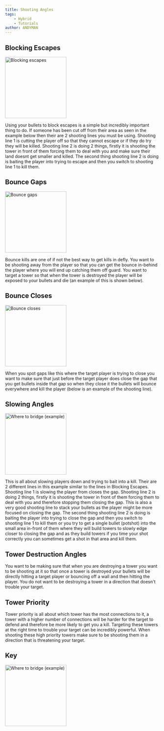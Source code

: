 ```yaml
---
title: Shooting Angles
tags: 
    - Hybrid
    - Tutorials
author: ANDYMAN
---
```

## Blocking Escapes
<img width="200" src="img/blocking_escapes.png" alt="Blocking escapes"/>

Using your bullets to block escapes is a simple but incredibly important thing to do. If someone has been cut off from their area as seen in the example below then their are 2 shooting lines you must be using. Shooting line 1 is cutting the player off so that they cannot escape or if they do try they will be killed. Shooting line 2 is doing 2 things, firstly it is shooting the tower in front of them forcing them to deal with you and make sure their land doesnt get smaller and killed. The second thing shooting line 2 is doing is baiting the player into trying to escape and then you switch to shooting line 1 to kill them.

## Bounce Gaps
<img width="200" src="img/bounce_gaps.png" alt="Bounce gaps"/>

Bounce kills are one of if not the best way to get kills in defly. You want to be shooting away from the player so that you can get the bounce in-behind the player where you will end up catching them off guard. You want to target a tower so that when the tower is destroyed the player will be exposed to your bullets and die (an example of this is shown below).

## Bounce Closes
<img width="200" src="img/bounce_closes.png" alt="Bounce closes"/>

When you spot gaps like this where the target player is trying to close you want to make sure that just before the target player does close the gap that you get bullets inside that gap so when they close it the bullets will bounce everywhere and kill the player (below is an example of the shooting line).

## Slowing Angles
<img width="200" src="img/slowing_angles.png" alt="Where to bridge (example)"/>

This is all about slowing players down and trying to bait into a kill. Their are 2 different lines in this example similar to the lines in Blocking Escapes. Shooting line 1 is slowing the player from closes the gap. Shooting line 2 is doing 2 things, firstly it is shooting the tower in front of them forcing them to deal with you and therefore stopping them closing the gap. This is also a very good shooting line to stack your bullets as the player might be more focused on closing the gap. The second thing shooting line 2 is doing is baiting the player into trying to close the gap and then you switch to shooting line 1 to kill them or you try to get a single bullet (potshot) into the small area in-front of them where they will build towers to slowly edge closer to closing the gap and as they build towers if you time your shot correctly you can sometimes get a shot in that area and kill them.

## Tower Destruction Angles
You want to be making sure that when you are destroying a tower you want to be shooting at it so that once a tower is destroyed your bullets will be directly hitting a target player or bouncing off a wall and then hitting the player. You do not want to be destroying a tower in a direction that doesn't trouble your target.


## Tower Priority
Tower priority is all about which tower has the most connections to it, a tower with a higher number of connections will be harder for the target to defend and therefore be more likely to get you a kill. Targeting these towers at the right time to trouble your target can be incredibly powerful. When shooting these high priority towers make sure to be shooting them in a direction that is threatening your target.

## Key
<img width="200" src="img/key.png" alt="Where to bridge (example)"/>